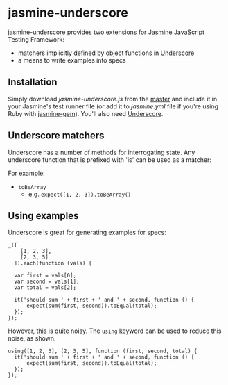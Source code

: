 # jasmine-underscore

jasmine-underscore provides two extensions for [Jasmine](http://pivotal.github.com/jasmine/) JavaScript Testing Framework:
  
- matchers implicitly defined by object functions in [Underscore](http://documentcloud.github.com/underscore/)
- a means to write examples into specs
  
## Installation

Simply download _jasmine-underscore.js_ from the [master](https://github.com/adscott/jasmine-underscore/raw/master/lib/jasmine-underscore.js) and include it in your Jasmine's test runner file (or add it to _jasmine.yml_ file if you're using Ruby with [jasmine-gem](http://github.com/pivotal/jasmine-gem)). You'll also need [Underscore](http://documentcloud.github.com/underscore/).

## Underscore matchers

Underscore has a number of methods for interrogating state. Any underscore function that is prefixed with 'is' can be used as a matcher:

For example:

- `toBeArray`
  - e.g. `expect([1, 2, 3]).toBeArray()`

## Using examples

Underscore is great for generating examples for specs:

    _([
        [1, 2, 3], 
        [2, 3, 5]
      ]).each(function (vals) {
      
      var first = vals[0];
      var second = vals[1];
      var total = vals[2];
  
      it('should sum ' + first + ' and ' + second, function () {
          expect(sum(first, second)).toEqual(total);
      });
    });

However, this is quite noisy. The `using` keyword can be used to reduce this noise, as shown.

    using([1, 2, 3], [2, 3, 5], function (first, second, total) {
      it('should sum ' + first + ' and ' + second, function () {
          expect(sum(first, second)).toEqual(total);
      });
    });
